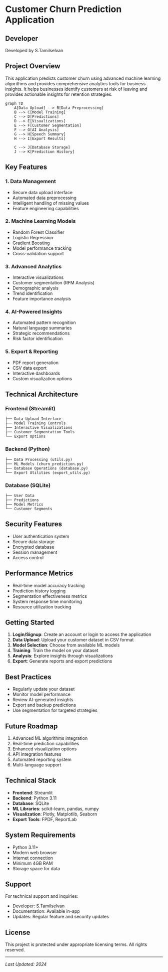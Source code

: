 
# Customer Churn Prediction Application

## Developer
Developed by S.Tamilselvan

## Project Overview
This application predicts customer churn using advanced machine learning algorithms and provides comprehensive analytics tools for business insights. It helps businesses identify customers at risk of leaving and provides actionable insights for retention strategies.

```mermaid
graph TD
    A[Data Upload] --> B[Data Preprocessing]
    B --> C[Model Training]
    C --> D[Predictions]
    D --> E[Visualizations]
    E --> F[Customer Segmentation]
    F --> G[AI Analysis]
    G --> H[Speech Summary]
    H --> I[Export Results]
    
    C --> J[Database Storage]
    J --> K[Prediction History]
```

## Key Features

### 1. Data Management
- Secure data upload interface
- Automated data preprocessing
- Intelligent handling of missing values
- Feature engineering capabilities

### 2. Machine Learning Models
- Random Forest Classifier
- Logistic Regression
- Gradient Boosting
- Model performance tracking
- Cross-validation support

### 3. Advanced Analytics
- Interactive visualizations
- Customer segmentation (RFM Analysis)
- Demographic analysis
- Trend identification
- Feature importance analysis

### 4. AI-Powered Insights
- Automated pattern recognition
- Natural language summaries
- Strategic recommendations
- Risk factor identification

### 5. Export & Reporting
- PDF report generation
- CSV data export
- Interactive dashboards
- Custom visualization options

## Technical Architecture

### Frontend (Streamlit)
```
├── Data Upload Interface
├── Model Training Controls
├── Interactive Visualizations
├── Customer Segmentation Tools
└── Export Options
```

### Backend (Python)
```
├── Data Processing (utils.py)
├── ML Models (churn_prediction.py)
├── Database Operations (database.py)
└── Export Utilities (export_utils.py)
```

### Database (SQLite)
```
├── User Data
├── Predictions
├── Model Metrics
└── Customer Segments
```

## Security Features
- User authentication system
- Secure data storage
- Encrypted database
- Session management
- Access control

## Performance Metrics
- Real-time model accuracy tracking
- Prediction history logging
- Segmentation effectiveness metrics
- System response time monitoring
- Resource utilization tracking

## Getting Started

1. **Login/Signup**: Create an account or login to access the application
2. **Data Upload**: Upload your customer dataset in CSV format
3. **Model Selection**: Choose from available ML models
4. **Training**: Train the model on your dataset
5. **Analysis**: Explore insights through visualizations
6. **Export**: Generate reports and export predictions

## Best Practices
- Regularly update your dataset
- Monitor model performance
- Review AI-generated insights
- Export and backup predictions
- Use segmentation for targeted strategies

## Future Roadmap
1. Advanced ML algorithms integration
2. Real-time prediction capabilities
3. Enhanced visualization options
4. API integration features
5. Automated reporting system
6. Multi-language support

## Technical Stack
- **Frontend**: Streamlit
- **Backend**: Python 3.11
- **Database**: SQLite
- **ML Libraries**: scikit-learn, pandas, numpy
- **Visualization**: Plotly, Matplotlib, Seaborn
- **Export Tools**: FPDF, ReportLab

## System Requirements
- Python 3.11+
- Modern web browser
- Internet connection
- Minimum 4GB RAM
- Storage space for data

## Support
For technical support and inquiries:
- Developer: S.Tamilselvan
- Documentation: Available in-app
- Updates: Regular feature and security updates

## License
This project is protected under appropriate licensing terms. All rights reserved.

---
*Last Updated: 2024*
